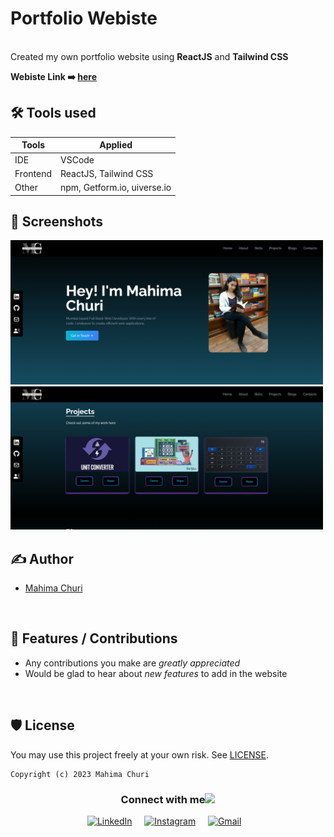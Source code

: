 # Portfolio Webiste
<br>Created my own portfolio website using <b>ReactJS</b> and <b> Tailwind CSS </b>

<b> Webiste Link ➡️ [here](https://unrivaled-cajeta-1ebcbd.netlify.app/)</b>


## 🛠 Tools used
| Tools             |Applied                                                              |
| ----------------- | ------------------------------------------------------------------ |
| IDE | VSCode |
| Frontend | ReactJS, Tailwind CSS|
| Other | npm, Getform.io, uiverse.io|



## 👀 Screenshots
<div>
<img src ="src/assets/Screenshot 2023-04-15 111208.png" width="500px">
<img src ="src/assets/2.png" width="500px">
</div>

## ✍ Author

- [Mahima Churi](https://github.com/Mahitej28)

<br>

## 📌 Features / Contributions
 - Any contributions you make are *greatly appreciated*
 - Would be glad to hear about *new features* to add in the website

<br>


## 🛡 License

You may use this project freely at your own risk. See [LICENSE](https://choosealicense.com/licenses/mit/).

    Copyright (c) 2023 Mahima Churi



<div align="center">
<h3> Connect with me<a href="https://gifyu.com/image/Zy2f"><img src="https://github.com/milaan9/milaan9/blob/main/Handshake.gif" width="50px"></a>
</h3> 
<p align="center">
    <a href="https://www.linkedin.com/in/mahimachuri" target="_blank"><img alt="LinkedIn" width="25px" src="https://cdn-icons-png.flaticon.com/512/3536/3536505.png"></a> &nbsp&nbsp&nbsp
    <a href="https://www.instagram.com/infoelegant10" target="_blank"><img alt="Instagram" width="25px" src="https://cdn-icons-png.flaticon.com/512/1384/1384063.png"></a> &nbsp&nbsp&nbsp
     <a href="mailto:mahimachuri.28@gmail.com" target="_blank"><img alt="Gmail" width="40px" height="30px" src="https://github.com/TheDudeThatCode/TheDudeThatCode/blob/master/Assets/Gmail.svg"></a>&nbsp&nbsp&nbsp
   </p>

